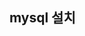 ## mysql 설치






<!--
<dependency>
		    <groupId>org.springframework.boot</groupId>
		    <artifactId>spring-boot-starter-validation</artifactId>
		</dependency>
		-->